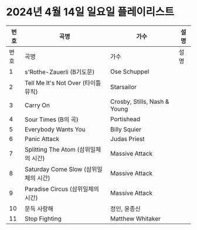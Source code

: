 # 2024년 4월 14일 일요일 플레이리스트

| 번호 | 곡명 | 가수 | 설명 |
|------|------|------|------|
| 번호 | 곡명 | 가수 | 설명 |
| 1 | s'Rothe-Zauerli (B기도문) | Ose Schuppel |  |
| 2 | Tell Me It's Not Over (타이틀 뮤직) | Starsailor |  |
| 3 | Carry On | Crosby, Stills, Nash & Young |  |
| 4 | Sour Times (B의 곡) | Portishead |  |
| 5 | Everybody Wants You | Billy Squier |  |
| 6 | Panic Attack | Judas Priest |  |
| 7 | Splitting The Atom (삼위일체의 시간) | Massive Attack |  |
| 8 | Saturday Come Slow (삼위일체의 시간) | Massive Attack |  |
| 9 | Paradise Circus (삼위일체의 시간) | Massive Attack |  |
| 10 | 문득 사랑해 | 정인, 윤종신 |  |
| 11 | Stop Fighting | Matthew Whitaker |  |
